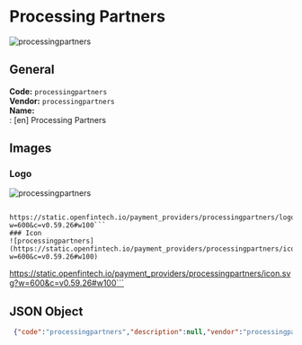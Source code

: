 # Processing Partners 
![processingpartners](https://static.openfintech.io/payment_providers/processingpartners/logo.svg?w=600&c=v0.59.26#w100)  
## General 
**Code:** `processingpartners`  
**Vendor:** `processingpartners`  
**Name:**  
:	[en] Processing Partners  
## Images 
### Logo 
![processingpartners](https://static.openfintech.io/payment_providers/processingpartners/logo.svg?w=600&c=v0.59.26#w100)  
```
 https://static.openfintech.io/payment_providers/processingpartners/logo.svg?w=600&c=v0.59.26#w100```  
### Icon 
![processingpartners](https://static.openfintech.io/payment_providers/processingpartners/icon.svg?w=600&c=v0.59.26#w100)  
```
 https://static.openfintech.io/payment_providers/processingpartners/icon.svg?w=600&c=v0.59.26#w100```  
## JSON Object 
```json
 {"code":"processingpartners","description":null,"vendor":"processingpartners","categories":null,"countries":null,"payment_method":null,"payout_method":null,"metadata":{"about_payments_code":"processingpartners"},"name":{"en":"Processing Partners"}}```  
